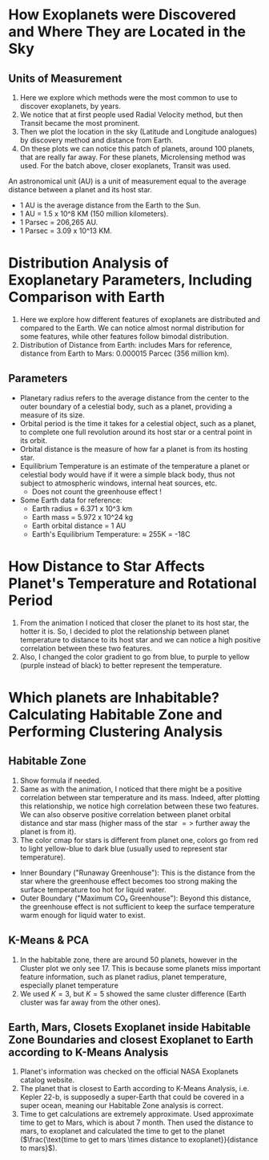 # How Exoplanets were Discovered and Where They are Located in the Sky

## Units of Measurement

1. Here we explore which methods were the most common to use to discover exoplanets, by years.
2. We notice that at first people used Radial Velocity method, but then Transit became the most prominent.
3. Then we plot the location in the sky (Latitude and Longitude analogues) by discovery method and distance from Earth.
4. On these plots we can notice this patch of planets, around 100 planets, that are really far away. For these planets, Microlensing method was used. For the batch above, closer exoplanets, Transit was used.

An astronomical unit (AU) is a unit of measurement equal to the average distance between a planet and its host star.
- 1 AU is the average distance from the Earth to the Sun.
- 1 AU = 1.5 x 10^8 KM (150 million kilometers).
- 1 Parsec = 206,265 AU.
- 1 Parsec = 3.09 x 10^13 KM.

# Distribution Analysis of Exoplanetary Parameters, Including Comparison with Earth

1. Here we explore how different features of exoplanets are distributed and compared to the Earth. We can notice almost normal distribution for some features, while other features follow bimodal distribution.
2. Distribution of Distance from Earth: includes Mars for reference, distance from Earth to Mars: 0.000015 Parcec (356 million km).

## Parameters 

- Planetary radius refers to the average distance from the center to the outer boundary of a celestial body, such as a planet, providing a measure of its size.
- Orbital period is the time it takes for a celestial object, such as a planet, to complete one full revolution around its host star or a central point in its orbit.
- Orbital distance is the measure of how far a planet is from its hosting star.
- Equilibrium Temperature is an estimate of the temperature a planet or celestial body would have if it were a simple black body, thus not subject to atmospheric windows, internal heat sources, etc.
    - Does not count the greenhouse effect !
- Some Earth data for reference:
    - Earth radius = 6.371 x 10^3 km
    - Earth mass = 5.972 x 10^24 kg
    - Earth orbital distance = 1 AU
    - Earth's Equilibrium Temperature: ≈ 255K = -18C

# How Distance to Star Affects Planet's Temperature and Rotational Period

1. From the animation I noticed that closer the planet to its host star, the hotter it is. So, I decided to plot the relationship between planet temperature to distance to its host star and we can notice a high positive correlation between these two features.
2. Also, I changed the color gradient to go from blue, to purple to yellow (purple instead of black) to better represent the temperature.

# Which planets are Inhabitable? Calculating Habitable Zone and Performing Clustering Analysis

## Habitable Zone

1. Show formula if needed.
2. Same as with the animation, I noticed that there might be a positive correlation between star temperature and its mass. Indeed, after plotting this relationship, we notice high correlation between these two features. We can also observe positive correlation between planet orbital distance and star mass (higher mass of the star $=>$ further away the planet is from it).
3. The color cmap for stars is different from planet one, colors go from red to light yellow-blue to dark blue (usually used to represent star temperature).

- Inner Boundary ("Runaway Greenhouse"): This is the distance from the star where the greenhouse effect becomes too strong making the surface temperature too hot for liquid water.
- Outer Boundary ("Maximum CO₂ Greenhouse"): Beyond this distance, the greenhouse effect is not sufficient to keep the surface temperature warm enough for liquid water to exist.

## K-Means & PCA

1. In the habitable zone, there are around 50 planets, however in the Cluster plot we only see 17. This is because some planets miss important feature information, such as planet radius, planet temperature, especially planet temperature
2. We used $K=3$, but $K=5$ showed the same cluster difference (Earth cluster was far away from the other ones).

## Earth, Mars, Closets Exoplanet inside Habitable Zone Boundaries and closest Exoplanet to Earth according to K-Means Analysis

1. Planet's information was checked on the official NASA Exoplanets catalog website.
2. The planet that is closest to Earth according to K-Means Analysis, i.e. Kepler 22-b, is supposedly a super-Earth that could be covered in a super ocean, meaning our Habitable Zone analysis is correct.
3. Time to get calculations are extremely approximate. Used approximate time to get to Mars, which is about 7 month. Then used the distance to mars, to exoplanet and calculated the time to get to the planet ($\frac{\text{time to get to mars \times distance to exoplanet}}{distance to mars}$).
